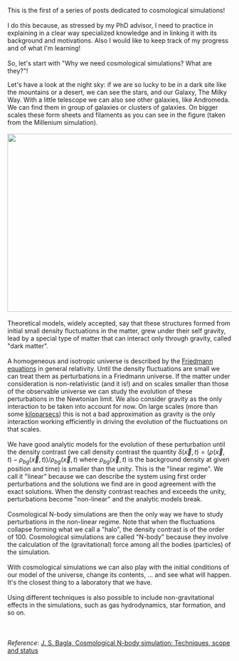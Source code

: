 <!-- 
.. link: 
.. description: 
.. tags: astro/physics, Cosmology, N-body, PhD, simulation, imported
.. date: 2011-11-02
.. title: Cosmological simulations #1: why and what?
.. slug: cosmological-simulations-1-why-and-what
-->

This is the first of a series of posts dedicated to cosmological simulations!<br />
<br />
I do this because, as stressed by my PhD advisor, I need to practice in explaining in a clear way specialized knowledge and in linking it with its background and motivations. Also I would like to keep track of my progress and of what I'm learning!<br />
<br />
So, let's start with "Why we need cosmological simulations? What are they?"!<br />

<!-- TEASER_END -->

Let's have a look at the night sky: if we are so lucky to be in a dark site like the mountains or a desert, we can see the stars, and our Galaxy, The Milky Way. With a little telescope we can also see other galaxies, like Andromeda. We can find them in group of galaxies or clusters of galaxies. On bigger scales these form sheets and filaments as you can see in the figure (taken from the Millenium simulation).<br />
<br />
<img alt="" class="alignnone" height="400" src="http://upload.wikimedia.org/wikipedia/commons/5/58/AstroMSseqF_063aL_%2818135101%29.jpg" title="A figure of the output of the Milleniun Simulation hosted by Wikipedia" width="600" /><br />
<br />
Theoretical models, widely accepted, say that these structures formed from initial small density fluctuations in the matter, grew under their self gravity, lead by a special type of matter that can interact only through gravity, called "dark matter".<br />
<br />
A homogeneous and isotropic universe is described by the <a href="http://en.wikipedia.org/wiki/Friedmann_equations" target="_blank" title="Friedmann equations">Friedmann equations</a> in general relativity. Until the density fluctuations are small we can treat them as perturbations in a Friedmann universe. If the matter under consideration is non-relativistic (and it is!) and on scales smaller than those of the observable universe we can study the evolution of these perturbations in the Newtonian limit. We also consider gravity as the only interaction to be taken into account for now. On large scales (more than some <a href="http://en.wikipedia.org/wiki/Parsec" target="_blank" title="megaparsecs">kiloparsecs</a>) this is not a bad approximation as gravity is the only interaction working efficiently in driving the evolution of the fluctuations on that scales.<br />
<br />
We have good analytic models for the evolution of these perturbation until the density contrast (we call density contrast the quantity $\delta(\vec x,t)=(\rho(\vec x, t)-\rho_{bg}(\vec x, t))/\rho_{bg}(\vec x, t)$ where $\rho_{bg}(\vec x, t)$ is the background density at given position and time) is smaller than the unity. This is the "linear regime". We call it "linear" because we can describe the system using first order perturbations and the solutions we find are in good agreement with the exact solutions. When the density contrast reaches and exceeds the unity, perturbations become "non-linear" and the analytic models break.<br />
<br />
Cosmological N-body simulations are then the only way we have to study perturbations in the non-linear regime. Note that when the fluctuations collapse forming what we call a "halo", the density contrast is of the order of 100. Cosmological simulations are called "N-body" because they involve the calculation of the (gravitational) force among all the bodies (particles) of the simulation.<br />
<br />
With cosmological simulations we can also play with the initial conditions of our model of the universe, change its contents, ... and see what will happen. It's the closest thing to a laboratory that we have.<br />
<br />
Using different techniques is also possible to include non-gravitational effects in the simulations, such as gas hydrodynamics, star formation, and so on.<br />
<br />
<br />
<br />
<em>Reference</em>:&nbsp;<a href="http://www.ias.ac.in/currsci/apr102005/1088.pdf" target="_blank" title="J.S. Bagla, Cosmological N-body simulation: Techniques, scope and status">J. S. Bagla, Cosmological N-body simulation: Techniques, scope and status</a>
